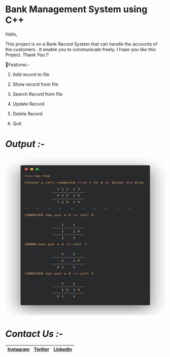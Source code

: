 # Bank Management System using C++

Hello, 

This project is on a Bank Record System that can handle the accounts of the customers . It enable you to communicate freely. I hope you like this Project. Thank You !!

📌Features:-

1. Add record to file

2. Show record from file

3. Search Record from file

4. Update Record

5. Delete Record

6. Quit

# *Output :-*

![](Output.png)

# *Contact Us :-*


|[Instagram](https://instagram.com/universal_coder)|[Twitter](https://twitter.com/LondheAaryan)|[Linkedin](https://www.linkedin.com/in/aaryan-r-londhe-0a1809179/)|
|-|-|-|
